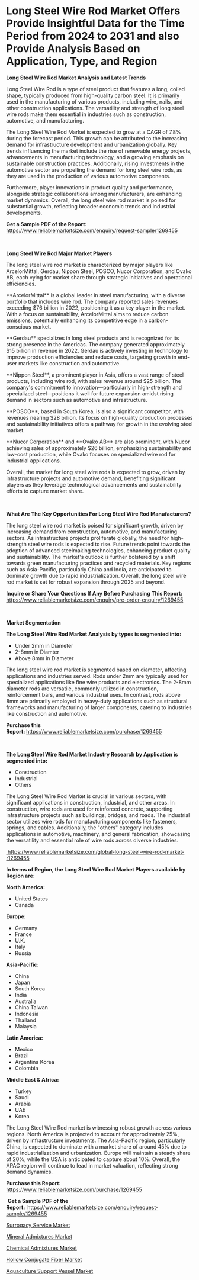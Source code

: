 <p><h1>Long Steel Wire Rod Market Offers Provide Insightful Data for the Time Period from 2024 to 2031 and also Provide Analysis Based on Application, Type, and Region</h1></p><p><strong>Long Steel Wire Rod Market Analysis and Latest Trends</strong></p>
<p><p>Long Steel Wire Rod is a type of steel product that features a long, coiled shape, typically produced from high-quality carbon steel. It is primarily used in the manufacturing of various products, including wire, nails, and other construction applications. The versatility and strength of long steel wire rods make them essential in industries such as construction, automotive, and manufacturing.</p><p>The Long Steel Wire Rod Market is expected to grow at a CAGR of 7.8% during the forecast period. This growth can be attributed to the increasing demand for infrastructure development and urbanization globally. Key trends influencing the market include the rise of renewable energy projects, advancements in manufacturing technology, and a growing emphasis on sustainable construction practices. Additionally, rising investments in the automotive sector are propelling the demand for long steel wire rods, as they are used in the production of various automotive components.</p><p>Furthermore, player innovations in product quality and performance, alongside strategic collaborations among manufacturers, are enhancing market dynamics. Overall, the long steel wire rod market is poised for substantial growth, reflecting broader economic trends and industrial developments.</p></p>
<p><strong>Get a Sample PDF of the Report:&nbsp;</strong> <a href="https://www.reliablemarketsize.com/enquiry/request-sample/1269455?utm_campaign=1872&utm_medium=2&utm_source=Github&utm_content=ia&utm_term=11122024&utm_id=long-steel-wire-rod">https://www.reliablemarketsize.com/enquiry/request-sample/1269455</a></p>
<p>&nbsp;</p>
<p><strong>Long Steel Wire Rod Major Market Players</strong></p>
<p><p>The long steel wire rod market is characterized by major players like ArcelorMittal, Gerdau, Nippon Steel, POSCO, Nucor Corporation, and Ovako AB, each vying for market share through strategic initiatives and operational efficiencies.</p><p>**ArcelorMittal** is a global leader in steel manufacturing, with a diverse portfolio that includes wire rod. The company reported sales revenues exceeding $76 billion in 2022, positioning it as a key player in the market. With a focus on sustainability, ArcelorMittal aims to reduce carbon emissions, potentially enhancing its competitive edge in a carbon-conscious market.</p><p>**Gerdau** specializes in long steel products and is recognized for its strong presence in the Americas. The company generated approximately $15 billion in revenue in 2022. Gerdau is actively investing in technology to improve production efficiencies and reduce costs, targeting growth in end-user markets like construction and automotive.</p><p>**Nippon Steel**, a prominent player in Asia, offers a vast range of steel products, including wire rod, with sales revenue around $25 billion. The company's commitment to innovation—particularly in high-strength and specialized steel—positions it well for future expansion amidst rising demand in sectors such as automotive and infrastructure.</p><p>**POSCO**, based in South Korea, is also a significant competitor, with revenues nearing $28 billion. Its focus on high-quality production processes and sustainability initiatives offers a pathway for growth in the evolving steel market. </p><p>**Nucor Corporation** and **Ovako AB** are also prominent, with Nucor achieving sales of approximately $26 billion, emphasizing sustainability and low-cost production, while Ovako focuses on specialized wire rod for industrial applications.</p><p>Overall, the market for long steel wire rods is expected to grow, driven by infrastructure projects and automotive demand, benefiting significant players as they leverage technological advancements and sustainability efforts to capture market share.</p></p>
<p>&nbsp;</p>
<p><strong>What Are The Key Opportunities For Long Steel Wire Rod Manufacturers?</strong></p>
<p><p>The long steel wire rod market is poised for significant growth, driven by increasing demand from construction, automotive, and manufacturing sectors. As infrastructure projects proliferate globally, the need for high-strength steel wire rods is expected to rise. Future trends point towards the adoption of advanced steelmaking technologies, enhancing product quality and sustainability. The market's outlook is further bolstered by a shift towards green manufacturing practices and recycled materials. Key regions such as Asia-Pacific, particularly China and India, are anticipated to dominate growth due to rapid industrialization. Overall, the long steel wire rod market is set for robust expansion through 2025 and beyond.</p></p>
<p><strong>Inquire or Share Your Questions If Any Before Purchasing This Report:</strong> <a href="https://www.reliablemarketsize.com/enquiry/pre-order-enquiry/1269455?utm_campaign=1872&utm_medium=2&utm_source=Github&utm_content=ia&utm_term=11122024&utm_id=long-steel-wire-rod">https://www.reliablemarketsize.com/enquiry/pre-order-enquiry/1269455</a></p>
<p>&nbsp;</p>
<p><strong>Market Segmentation</strong></p>
<p><strong>The Long Steel Wire Rod Market Analysis by types is segmented into:</strong></p>
<p><ul><li>Under 2mm in Diameter</li><li>2-8mm in Diamter</li><li>Above 8mm in Diameter</li></ul></p>
<p><p>The long steel wire rod market is segmented based on diameter, affecting applications and industries served. Rods under 2mm are typically used for specialized applications like fine wire products and electronics. The 2-8mm diameter rods are versatile, commonly utilized in construction, reinforcement bars, and various industrial uses. In contrast, rods above 8mm are primarily employed in heavy-duty applications such as structural frameworks and manufacturing of larger components, catering to industries like construction and automotive.</p></p>
<p><strong>Purchase this Report:&nbsp;</strong><a href="https://www.reliablemarketsize.com/purchase/1269455?utm_campaign=1872&utm_medium=2&utm_source=Github&utm_content=ia&utm_term=11122024&utm_id=long-steel-wire-rod">https://www.reliablemarketsize.com/purchase/1269455</a></p>
<p>&nbsp;</p>
<p><strong>The Long Steel Wire Rod Market Industry Research by Application is segmented into:</strong></p>
<p><ul><li>Construction</li><li>Industrial</li><li>Others</li></ul></p>
<p><p>The Long Steel Wire Rod Market is crucial in various sectors, with significant applications in construction, industrial, and other areas. In construction, wire rods are used for reinforced concrete, supporting infrastructure projects such as buildings, bridges, and roads. The industrial sector utilizes wire rods for manufacturing components like fasteners, springs, and cables. Additionally, the "others" category includes applications in automotive, machinery, and general fabrication, showcasing the versatility and essential role of wire rods across diverse industries.</p></p>
<p><a href="https://www.reliablemarketsize.com/global-long-steel-wire-rod-market-r1269455?utm_campaign=1872&utm_medium=2&utm_source=Github&utm_content=ia&utm_term=11122024&utm_id=long-steel-wire-rod">&nbsp;https://www.reliablemarketsize.com/global-long-steel-wire-rod-market-r1269455</a></p>
<p><strong>In terms of Region, the Long Steel Wire Rod Market Players available by Region are:</strong></p>
<p>
    <p> <strong> North America: </strong>
        <ul>
            <li>United States</li>
            <li>Canada</li>
        </ul>
        </p> 
    <p> <strong> Europe: </strong>
        <ul>
            <li>Germany</li>
            <li>France</li>
            <li>U.K.</li>
            <li>Italy</li>
            <li>Russia</li>
        </ul>
        </p> 
    <p> <strong> Asia-Pacific: </strong>
        <ul>
            <li>China</li>
            <li>Japan</li>
            <li>South Korea</li>
            <li>India</li>
            <li>Australia</li>
            <li>China Taiwan</li>
            <li>Indonesia</li>
            <li>Thailand</li>
            <li>Malaysia</li>
        </ul>
        </p> 
    <p> <strong> Latin America: </strong>
        <ul>
            <li>Mexico</li>
            <li>Brazil</li>
            <li>Argentina Korea</li>
            <li>Colombia</li>
        </ul>
        </p> 
    <p> <strong> Middle East & Africa: </strong>
        <ul>
            <li>Turkey</li>
            <li>Saudi</li>
            <li>Arabia</li>
            <li>UAE</li>
            <li>Korea</li>
        </ul>
    </p>
    </p>
<p><p>The Long Steel Wire Rod market is witnessing robust growth across various regions. North America is projected to account for approximately 25%, driven by infrastructure investments. The Asia-Pacific region, particularly China, is expected to dominate with a market share of around 45% due to rapid industrialization and urbanization. Europe will maintain a steady share of 20%, while the USA is anticipated to capture about 10%. Overall, the APAC region will continue to lead in market valuation, reflecting strong demand dynamics.</p></p>
<p><strong>Purchase this Report: </strong><a href="https://www.reliablemarketsize.com/purchase/1269455?utm_campaign=1872&utm_medium=2&utm_source=Github&utm_content=ia&utm_term=11122024&utm_id=long-steel-wire-rod">https://www.reliablemarketsize.com/purchase/1269455</a></p>
<p>&nbsp;<strong>Get a Sample PDF of the Report:&nbsp;&nbsp;</strong><a href="https://www.reliablemarketsize.com/enquiry/request-sample/1269455?utm_campaign=1872&utm_medium=2&utm_source=Github&utm_content=ia&utm_term=11122024&utm_id=long-steel-wire-rod">https://www.reliablemarketsize.com/enquiry/request-sample/1269455</a></p>
<p><strong></strong></p>
<p><p><a href="https://github.com/BryceTownsendr/Market-Research-Report-List-7/blob/main/surrogacy-service-market.md?utm_campaign=1872&utm_medium=2&utm_source=Github&utm_content=ia&utm_term=11122024&utm_id=long-steel-wire-rod">Surrogacy Service Market</a></p><p><a href="https://www.linkedin.com/pulse/examining-market-drivers-mineral-admixtures-expected-g4lpe?utm_campaign=1872&utm_medium=2&utm_source=Github&utm_content=ia&utm_term=11122024&utm_id=long-steel-wire-rod">Mineral Admixtures Market</a></p><p><a href="https://www.linkedin.com/pulse/c-hannibex-sqmmf?utm_campaign=1872&utm_medium=2&utm_source=Github&utm_content=ia&utm_term=11122024&utm_id=long-steel-wire-rod">Chemical Admixtures Market</a></p><p><a href="https://www.linkedin.com/pulse/c-hannibex-sqmmf?utm_campaign=1872&utm_medium=2&utm_source=Github&utm_content=ia&utm_term=11122024&utm_id=long-steel-wire-rod">Hollow Conjugate Fiber Market</a></p><p><a href="https://www.linkedin.com/pulse/projected-75-cagr-aquaculture-support-vessel-market-2024-2031-jzkbf?utm_campaign=1872&utm_medium=2&utm_source=Github&utm_content=ia&utm_term=11122024&utm_id=long-steel-wire-rod">Aquaculture Support Vessel Market</a></p></p>